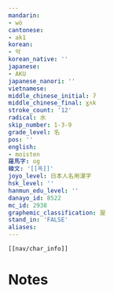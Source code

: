 ```yaml
---
mandarin:
- wò
cantonese:
- ak1
korean:
- 악
korean_native: ''
japanese:
- AKU
japanese_nanori: ''
vietnamese:
middle_chinese_initial: ʔ
middle_chinese_final: ɣʌk
stroke_count: '12'
radical: 水
skip_number: 1-3-9
grade_level: 名
pos: ''
english:
- moisten
羅馬字: og
韓文: '[[옥]]'
joyo_level: 日本人名用漢字
hsk_level: ''
hanmun_edu_level: ''
danayo_id: 8522
mc_id: 2938
graphemic_classification: 屋
stand_in: 'FALSE'
aliases:
---
```

```meta-bind-embed
[[nav/char_info]]
```

# Notes
